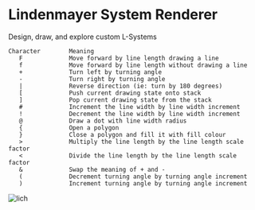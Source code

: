 # Lindenmayer System Renderer
Design, draw, and explore custom L-Systems

```Rules:
Character        Meaning
   F	         Move forward by line length drawing a line
   f	         Move forward by line length without drawing a line
   +	         Turn left by turning angle
   -	         Turn right by turning angle
   |	         Reverse direction (ie: turn by 180 degrees)
   [	         Push current drawing state onto stack
   ]	         Pop current drawing state from the stack
   #	         Increment the line width by line width increment
   !	         Decrement the line width by line width increment
   @	         Draw a dot with line width radius
   {	         Open a polygon
   }	         Close a polygon and fill it with fill colour
   >	         Multiply the line length by the line length scale factor
   <	         Divide the line length by the line length scale factor
   &	         Swap the meaning of + and -
   (	         Decrement turning angle by turning angle increment
   )	         Increment turning angle by turning angle increment
```

![lich](https://user-images.githubusercontent.com/43645849/156948885-6cd1cdfc-ca72-489d-91c5-2089e2707d9f.png)
